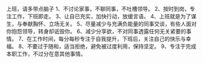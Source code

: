 上班，请多带点脑子 
1、不讨论家事，不聊同事，不吐槽领导。
2、按时到岗，专注工作，下班即走。 
3、让自已充实，加快行动，放缓言语。
4、上班就是为了谋生，与奉献胸怀、立场无关。
5、尽量减少与充满负能量的同事交谈，有些人面对你抱怨领导，转身却诋毁你。
6、减少分享欲，不对同事透露任何无关紧要的事情。 
7、在工作时间，每分每秒专注于自我提升，下班后，关注自己的快乐与幸福。
8、不要过于随和，适当拒绝，避免被过度利用，保持坚定。
9、专注于完成本职工作，不过分在意其他事情。